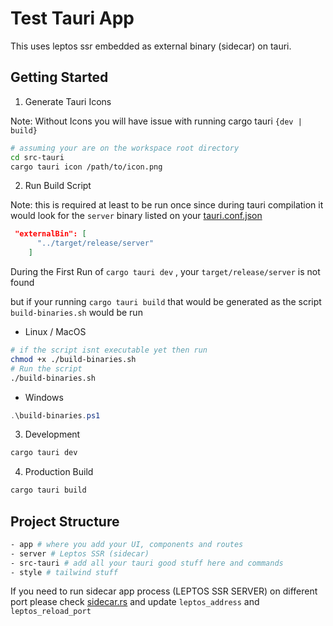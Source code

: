 # Test Tauri App

This uses leptos ssr embedded as external binary (sidecar) on tauri.

## Getting Started


1. Generate Tauri Icons

Note: Without Icons you will have issue with running cargo tauri `{dev | build}`

```sh
# assuming your are on the workspace root directory
cd src-tauri
cargo tauri icon /path/to/icon.png
```

2. Run Build Script

Note: this is required at least to be run once since during tauri compilation it would look for the `server` binary listed on your [tauri.conf.json](./src-tauri/tauri-conf.json)

```json
 "externalBin": [
      "../target/release/server"
    ]
```

During the First Run of `cargo tauri dev` , your `target/release/server` is not found

but if your running `cargo tauri build` that would be generated as the script `build-binaries.sh` would be run


- Linux / MacOS

```sh
# if the script isnt executable yet then run
chmod +x ./build-binaries.sh
# Run the script
./build-binaries.sh
```

- Windows

```powershell
.\build-binaries.ps1
```

3. Development

```sh
cargo tauri dev
```

4. Production Build

```sh
cargo tauri build
```


## Project Structure

```sh
- app # where you add your UI, components and routes
- server # Leptos SSR (sidecar)
- src-tauri # add all your tauri good stuff here and commands
- style # tailwind stuff
```

If you need to run sidecar app process (LEPTOS SSR SERVER) on different port please check [sidecar.rs](./src-tauri/src/sidecar.rs) and update `leptos_address` and `leptos_reload_port`

